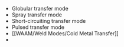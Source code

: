 - Globular transfer mode
- Spray transfer mode
- Short-circuiting transfer mode
- Pulsed transfer mode
- [[WAAM/Weld Modes/Cold Metal Transfer]]
-